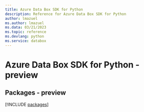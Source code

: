 ```yaml
---
title: Azure Data Box SDK for Python
description: Reference for Azure Data Box SDK for Python
author: lmazuel
ms.author: lmazuel
ms.data: 03/21/2023
ms.topic: reference
ms.devlang: python
ms.service: databox
---
```

# Azure Data Box SDK for Python - preview
## Packages - preview
[!INCLUDE [packages](data-box-index.md)]